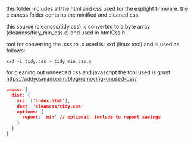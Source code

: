 this folder includes all the html and css used
for the esplight firmware.
the cleancss folder contains the minified and cleaned css.

this source (cleancss/tidy.css) is converted to a byte array (cleancss/tidy_min_css.c) and used in
htmlCss.h

tool for converting the .css to .c used is: xxd (linux tool)
and is used as follows:
```
xxd -i tidy.css > tidy_min_css.c
```

for cleaning out unneeded css and javascript the tool used is grunt.
https://addyosmani.com/blog/removing-unused-css/

```json
uncss: {
  dist: {
    src: ['index.html'],
    dest: 'cleancss/tidy.css'
    options: {
      report: 'min' // optional: include to report savings
    }
  }
}

```
